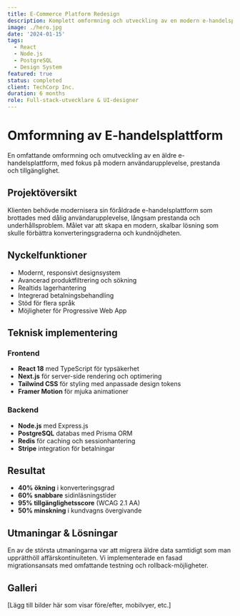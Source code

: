 ```yaml
---
title: E-Commerce Platform Redesign
description: Komplett omformning och utveckling av en modern e-handelsplattform
image: ./hero.jpg
date: '2024-01-15'
tags:
  - React
  - Node.js
  - PostgreSQL
  - Design System
featured: true
status: completed
client: TechCorp Inc.
duration: 6 months
role: Full-stack-utvecklare & UI-designer
---
```

# Omformning av E-handelsplattform

En omfattande omformning och omutveckling av en äldre e-handelsplattform, med fokus på modern användarupplevelse, prestanda och tillgänglighet.

## Projektöversikt

Klienten behövde modernisera sin föråldrade e-handelsplattform som brottades med dålig användarupplevelse, långsam prestanda och underhållsproblem. Målet var att skapa en modern, skalbar lösning som skulle förbättra konverteringsgraderna och kundnöjdheten.

## Nyckelfunktioner

- Modernt, responsivt designsystem
- Avancerad produktfiltrering och sökning
- Realtids lagerhantering
- Integrerad betalningsbehandling
- Stöd för flera språk
- Möjligheter för Progressive Web App

## Teknisk implementering

### Frontend
- **React 18** med TypeScript för typsäkerhet
- **Next.js** för server-side rendering och optimering
- **Tailwind CSS** för styling med anpassade design tokens
- **Framer Motion** för mjuka animationer

### Backend
- **Node.js** med Express.js
- **PostgreSQL** databas med Prisma ORM
- **Redis** för caching och sessionhantering
- **Stripe** integration för betalningar

## Resultat

- **40% ökning** i konverteringsgrad
- **60% snabbare** sidinläsningstider
- **95% tillgänglighetsscore** (WCAG 2.1 AA)
- **50% minskning** i kundvagns övergivande

## Utmaningar & Lösningar

En av de största utmaningarna var att migrera äldre data samtidigt som man upprätthöll affärskontinuiteten. Vi implementerade en fasad migrationsansats med omfattande testning och rollback-möjligheter.

## Galleri

[Lägg till bilder här som visar före/efter, mobilvyer, etc.]
